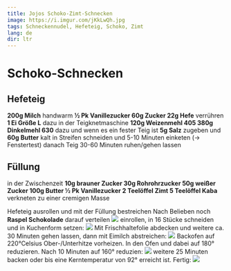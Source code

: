 ```yaml
---
title: Jojos Schoko-Zimt-Schnecken
image: https://i.imgur.com/jKkLwQh.jpg
tags: Schneckennudel, Hefeteig, Schoko, Zimt
lang: de
dir: ltr 
---
```


# Schoko-Schnecken

## Hefeteig
**200g Milch** handwarm
**½ Pk Vanillezucker
60g Zucker
22g Hefe**
verrühren
**1 Ei Größe L** dazu
in der Teigknetmaschine
**120g Weizenmehl 405
380g Dinkelmehl 630**
dazu und wenn es ein fester Teig ist
**5g Salz** zugeben
und
**60g Butter** kalt in Streifen schneiden und
5-10 Minuten einketen (-> Fenstertest)
danach Teig 30-60 Minuten ruhen/gehen lassen

## Füllung
in der Zwischenzeit
**10g brauner Zucker
30g Rohrohrzucker
50g weißer Zucker
100g Butter
½ Pk Vanillezucker
2 Teelöffel Zimt
5 Teelöffel Kaba**
verkneten zu einer cremigen Masse

Hefeteig ausrollen und mit der Füllung bestreichen
Nach Belieben noch **Raspel Schokolade** darauf verteilen 
![](https://i.imgur.com/wUOLe68.jpg)
einrollen, in 16 Stücke schneiden und in Kuchenform setzen:
![](https://i.imgur.com/SDUk9If.jpg)
Mit Frischhaltefolie abdecken und weitere ca. 30 Minuten gehen lassen, dann mit Eimilch abstreichen:
![](https://i.imgur.com/j6GueQa.jpg)
Backofen auf 220°Celsius Ober-/Unterhitze vorheizen.
In den Ofen und dabei auf 180° reduzieren.
Nach 10 Minuten auf 160° reduzien:
![](https://i.imgur.com/tyUHCKs.jpg)
weitere 25 Minuten backen oder bis eine Kerntemperatur von 92° erreicht ist. Fertig:
![](https://i.imgur.com/WrOQZqQ.jpg)
